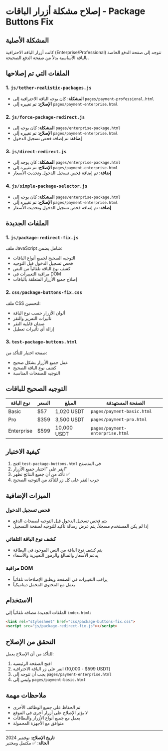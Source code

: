 # إصلاح مشكلة أزرار الباقات - Package Buttons Fix

## المشكلة الأصلية
كانت أزرار الباقة الاحترافية (Enterprise/Professional) تتوجه إلى صفحة الدفع الخاصة بالباقة الأساسية بدلاً من صفحة الدفع الصحيحة.

## الملفات التي تم إصلاحها

### 1. `js/tether-realistic-packages.js`
- **المشكلة**: كان يوجه الباقة الاحترافية إلى `pages/payment-professional.html`
- **الإصلاح**: تم تغييره إلى `pages/payment-enterprise.html`

### 2. `js/force-package-redirect.js`
- **المشكلة**: كان يوجه إلى `pages/enterprise-package.html`
- **الإصلاح**: تم تغييره إلى `pages/payment-enterprise.html`
- **إضافة**: تم إضافة فحص تسجيل الدخول

### 3. `js/direct-redirect.js`
- **المشكلة**: كان يوجه إلى `pages/enterprise-package.html`
- **الإصلاح**: تم تغييره إلى `pages/payment-enterprise.html`
- **إضافة**: تم إضافة فحص تسجيل الدخول وتحديث الأسعار

### 4. `js/simple-package-selector.js`
- **المشكلة**: كان يوجه إلى `pages/enterprise-package.html`
- **الإصلاح**: تم تغييره إلى `pages/payment-enterprise.html`
- **إضافة**: تم إضافة فحص تسجيل الدخول وتحديث الأسعار

## الملفات الجديدة

### 1. `js/package-redirect-fix.js`
ملف JavaScript شامل يضمن:
- التوجيه الصحيح لجميع أنواع الباقات
- فحص تسجيل الدخول قبل التوجيه
- كشف نوع الباقة تلقائياً من النص
- مراقبة التغييرات في DOM
- إصلاح جميع الأزرار المتعلقة بالباقات

### 2. `css/package-buttons-fix.css`
ملف CSS لتحسين:
- ألوان الأزرار حسب نوع الباقة
- تأثيرات التمرير والنقر
- ضمان قابلية النقر
- إزالة أي تأثيرات تعطيل

### 3. `test-package-buttons.html`
صفحة اختبار للتأكد من:
- عمل جميع الأزرار بشكل صحيح
- كشف نوع الباقة الصحيح
- التوجيه للصفحات المناسبة

## التوجيه الصحيح للباقات

| نوع الباقة | السعر | المبلغ | الصفحة المستهدفة |
|------------|-------|--------|------------------|
| Basic | $57 | 1,020 USDT | `pages/payment-basic.html` |
| Pro | $359 | 3,500 USDT | `pages/payment-pro.html` |
| Enterprise | $599 | 10,000 USDT | `pages/payment-enterprise.html` |

## كيفية الاختبار

1. افتح `test-package-buttons.html` في المتصفح
2. انقر على "اختبار جميع الأزرار"
3. تأكد من أن جميع النتائج تظهر ✅
4. جرب النقر على كل زر للتأكد من التوجيه الصحيح

## الميزات الإضافية

### فحص تسجيل الدخول
- يتم فحص تسجيل الدخول قبل التوجيه لصفحات الدفع
- إذا لم يكن المستخدم مسجلاً، يتم عرض رسالة تأكيد للتوجيه لصفحة التسجيل

### كشف نوع الباقة التلقائي
- يتم كشف نوع الباقة من النص الموجود في البطاقة
- يدعم الأسعار والمبالغ والرموز التعبيرية والأسماء

### مراقبة DOM
- يراقب التغييرات في الصفحة ويطبق الإصلاحات تلقائياً
- يعمل مع المحتوى المحمل ديناميكياً

## الاستخدام

الملفات الجديدة مضافة تلقائياً إلى `index.html`:
```html
<link rel="stylesheet" href="css/package-buttons-fix.css">
<script src="js/package-redirect-fix.js"></script>
```

## التحقق من الإصلاح

للتأكد من أن الإصلاح يعمل:
1. افتح الصفحة الرئيسية
2. انقر على زر الباقة الاحترافية (599$ - 10,000 USDT)
3. يجب أن تتوجه إلى `pages/payment-enterprise.html`
4. وليس إلى `pages/payment-basic.html`

## ملاحظات مهمة

- تم الحفاظ على جميع الوظائف الأخرى
- لا يؤثر الإصلاح على أزرار أخرى في الموقع
- يعمل مع جميع أنواع الأزرار والبطاقات
- متوافق مع الأجهزة المحمولة

---

**تاريخ الإصلاح**: نوفمبر 2024  
**الحالة**: ✅ مكتمل ومختبر